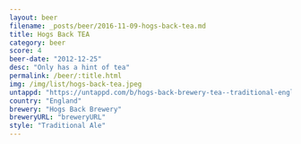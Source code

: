 ```yaml
---
layout: beer
filename: _posts/beer/2016-11-09-hogs-back-tea.md
title: Hogs Back TEA
category: beer
score: 4
beer-date: "2012-12-25"
desc: "Only has a hint of tea"
permalink: /beer/:title.html
img: /img/list/hogs-back-tea.jpeg
untappd: "https://untappd.com/b/hogs-back-brewery-tea--traditional-english-ale-/18485"
country: "England"
brewery: "Hogs Back Brewery"
breweryURL: "breweryURL"
style: "Traditional Ale"
---
```

